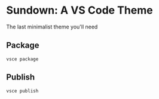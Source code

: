 # Sundown: A VS Code Theme

The last minimalist theme you'll need


## Package
```
vsce package
```

## Publish
```
vsce publish
```